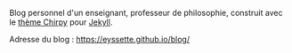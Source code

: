 Blog personnel d'un enseignant, professeur de philosophie, construit avec le [thème Chirpy](https://github.com/cotes2020/jekyll-theme-chirpy) pour [Jekyll](https://jekyllrb.com/).

Adresse du blog : https://eyssette.github.io/blog/
